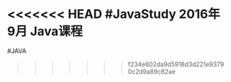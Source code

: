<<<<<<< HEAD
#JavaStudy
2016年9月
Java课程
=======
#JAVA
>>>>>>> f234e602da9d5918d3d221e93790c2d9a89c82ae
